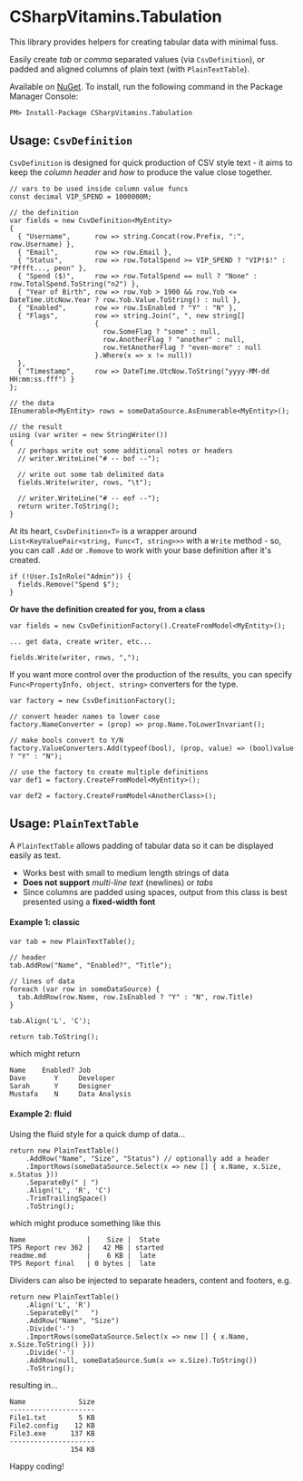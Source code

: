 # CSharpVitamins.Tabulation

This library provides helpers for creating tabular data with minimal fuss.

Easily create *tab* or *comma* separated values (via `CsvDefinition`), or padded and aligned columns of plain text (with `PlainTextTable`).

Available on [NuGet](https://www.nuget.org/packages/csharpvitamins.tabulation/). To install, run the following command in the Package Manager Console:

    PM> Install-Package CSharpVitamins.Tabulation



## Usage: `CsvDefinition`

`CsvDefinition` is designed for quick production of CSV style text - it aims to keep the *column header* and *how* to produce the value close together.

    // vars to be used inside column value funcs
    const decimal VIP_SPEND = 1000000M;

    // the definition
    var fields = new CsvDefinition<MyEntity>
    {
      { "Username",      row => string.Concat(row.Prefix, ":", row.Username) },
      { "Email",         row => row.Email },
      { "Status",        row => row.TotalSpend >= VIP_SPEND ? "VIP!$!" : "Pffft..., peon" },
      { "Spend ($)",     row => row.TotalSpend == null ? "None" : row.TotalSpend.ToString("n2") },
      { "Year of Birth", row => row.Yob > 1900 && row.Yob <= DateTime.UtcNow.Year ? row.Yob.Value.ToString() : null },
      { "Enabled",       row => row.IsEnabled ? "Y" : "N" },
      { "Flags",         row => string.Join(", ", new string[]
                         {
                           row.SomeFlag ? "some" : null,
                           row.AnotherFlag ? "another" : null,
                           row.YetAnotherFlag ? "even-more" : null
                         }.Where(x => x != null))
      },
      { "Timestamp",     row => DateTime.UtcNow.ToString("yyyy-MM-dd HH:mm:ss.fff") }
    };

    // the data
    IEnumerable<MyEntity> rows = someDataSource.AsEnumerable<MyEntity>();

    // the result
    using (var writer = new StringWriter())
    {
      // perhaps write out some additional notes or headers
      // writer.WriteLine("# -- bof --");

      // write out some tab delimited data
      fields.Write(writer, rows, "\t");

      // writer.WriteLine("# -- eof --");
      return writer.ToString();
    }

At its heart, `CsvDefinition<T>` is a wrapper around `List<KeyValuePair<string, Func<T, string>>>` with a `Write` method - so, you can call `.Add` or `.Remove` to work with your base definition after it's created.

    if (!User.IsInRole("Admin")) {
      fields.Remove("Spend $");
    }


**Or have the definition created for you, from a class**


    var fields = new CsvDefinitionFactory().CreateFromModel<MyEntity>();

    ... get data, create writer, etc...

    fields.Write(writer, rows, ",");

If you want more control over the production of the results, you can specify `Func<PropertyInfo, object, string>` converters for the type.

    var factory = new CsvDefinitionFactory();

    // convert header names to lower case
    factory.NameConverter = (prop) => prop.Name.ToLowerInvariant();

    // make bools convert to Y/N
    factory.ValueConverters.Add(typeof(bool), (prop, value) => (bool)value ? "Y" : "N");

    // use the factory to create multiple definitions
    var def1 = factory.CreateFromModel<MyEntity>();

    var def2 = factory.CreateFromModel<AnotherClass>();



## Usage: `PlainTextTable`

A `PlainTextTable` allows padding of tabular data so it can be displayed easily as text.

 * Works best with small to medium length strings of data
 * __Does not support__ *multi-line text* (newlines) or *tabs*
 * Since columns are padded using spaces, output from this class is best presented using a **fixed-width font**


#### Example 1: classic

    var tab = new PlainTextTable();

    // header
    tab.AddRow("Name", "Enabled?", "Title");

    // lines of data
    foreach (var row in someDataSource) {
      tab.AddRow(row.Name, row.IsEnabled ? "Y" : "N", row.Title)
    }

    tab.Align('L', 'C');

    return tab.ToString();


which might return

    Name    Enabled? Job
    Dave       Y     Developer
    Sarah      Y     Designer
    Mustafa    N     Data Analysis


#### Example 2: fluid

Using the fluid style for a quick dump of data...

    return new PlainTextTable()
        .AddRow("Name", "Size", "Status") // optionally add a header
        .ImportRows(someDataSource.Select(x => new [] { x.Name, x.Size, x.Status }))
        .SeparateBy(" | ")
        .Align('L', 'R', 'C')
        .TrimTrailingSpace()
        .ToString();

which might produce something like this

    Name               |    Size |  State
    TPS Report rev 362 |   42 MB | started
    readme.md          |    6 KB |  late
    TPS Report final   | 0 bytes |  late


Dividers can also be injected to separate headers, content and footers, e.g.

    return new PlainTextTable()
        .Align('L', 'R')
        .SeparateBy("   ")
        .AddRow("Name", "Size")
        .Divide('-')
        .ImportRows(someDataSource.Select(x => new [] { x.Name, x.Size.ToString() }))
        .Divide('-')
        .AddRow(null, someDataSource.Sum(x => x.Size).ToString())
        .ToString();

resulting in...

    Name             Size
    ---------------------
    File1.txt        5 KB
    File2.config    12 KB
    File3.exe      137 KB
    ---------------------
                   154 KB


Happy coding!
